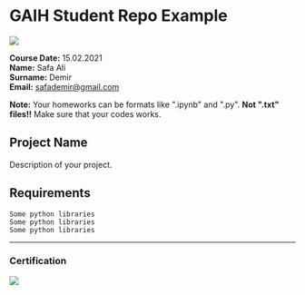 # GAIH Student Repo Example
![](img/logo.png)

**Course Date:** 15.02.2021  
**Name:** Safa Ali  
**Surname:** Demir  
**Email:** safademir@gmail.com  

**Note:** Your homeworks can be formats like ".ipynb" and ".py". **Not ".txt" files!!** Make sure that your codes works.  

## Project Name
Description of your project.

## Requirements
```
Some python libraries
Some python libraries
Some python libraries
```
---

### Certification
![](img/certificate_ex.png)

